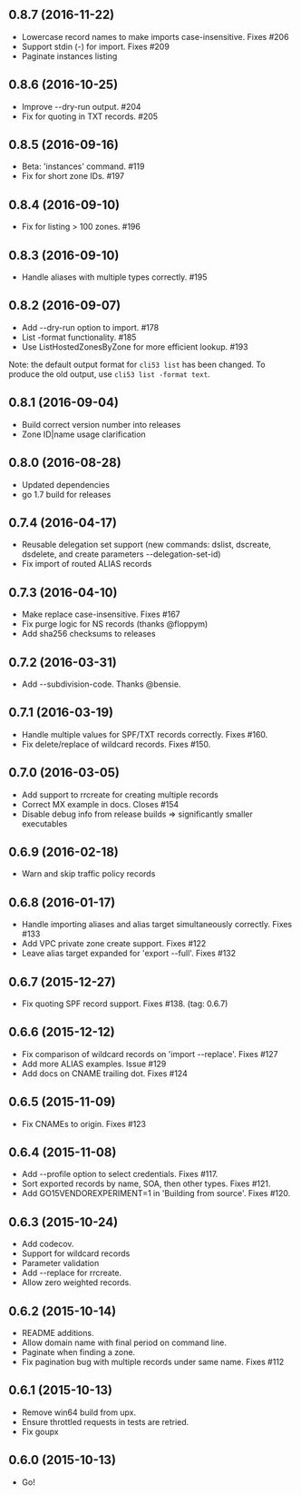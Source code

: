 ## 0.8.7 (2016-11-22)

- Lowercase record names to make imports case-insensitive. Fixes #206
- Support stdin (-) for import. Fixes #209
- Paginate instances listing

## 0.8.6 (2016-10-25)

- Improve --dry-run output. #204
- Fix for quoting in TXT records. #205

## 0.8.5 (2016-09-16)

- Beta: 'instances' command. #119
- Fix for short zone IDs. #197

## 0.8.4 (2016-09-10)

- Fix for listing > 100 zones. #196

## 0.8.3 (2016-09-10)

- Handle aliases with multiple types correctly. #195

## 0.8.2 (2016-09-07)

- Add --dry-run option to import. #178
- List -format functionality. #185
- Use ListHostedZonesByZone for more efficient lookup. #193

Note: the default output format for `cli53 list` has been changed. To produce the old output, use `cli53 list -format text`.

## 0.8.1 (2016-09-04)

- Build correct version number into releases
- Zone ID|name usage clarification

## 0.8.0 (2016-08-28)

- Updated dependencies
- go 1.7 build for releases

## 0.7.4 (2016-04-17)

- Reusable delegation set support (new commands: dslist, dscreate, dsdelete, and create parameters --delegation-set-id)
- Fix import of routed ALIAS records

## 0.7.3 (2016-04-10)

- Make replace case-insensitive. Fixes #167
- Fix purge logic for NS records (thanks @floppym) 
- Add sha256 checksums to releases 

## 0.7.2 (2016-03-31)

- Add --subdivision-code. Thanks @bensie.

## 0.7.1 (2016-03-19)

- Handle multiple values for SPF/TXT records correctly. Fixes #160.
- Fix delete/replace of wildcard records. Fixes #150.

## 0.7.0 (2016-03-05)

- Add support to rrcreate for creating multiple records
- Correct MX example in docs. Closes #154
- Disable debug info from release builds => significantly smaller executables

## 0.6.9 (2016-02-18)

- Warn and skip traffic policy records

## 0.6.8 (2016-01-17)

- Handle importing aliases and alias target simultaneously correctly. Fixes #133
- Add VPC private zone create support. Fixes #122
- Leave alias target expanded for 'export --full'. Fixes #132

## 0.6.7 (2015-12-27)

- Fix quoting SPF record support. Fixes #138.  (tag: 0.6.7)

## 0.6.6 (2015-12-12)

- Fix comparison of wildcard records on 'import --replace'. Fixes #127
- Add more ALIAS examples. Issue #129
- Add docs on CNAME trailing dot. Fixes #124

## 0.6.5 (2015-11-09)

- Fix CNAMEs to origin. Fixes #123

## 0.6.4 (2015-11-08)

- Add --profile option to select credentials. Fixes #117.
- Sort exported records by name, SOA, then other types. Fixes #121.
- Add GO15VENDOREXPERIMENT=1 in 'Building from source'. Fixes #120.

## 0.6.3 (2015-10-24)

- Add codecov.
- Support for wildcard records
- Parameter validation
- Add --replace for rrcreate.
- Allow zero weighted records.

## 0.6.2 (2015-10-14)

- README additions.
- Allow domain name with final period on command line.
- Paginate when finding a zone.
- Fix pagination bug with multiple records under same name. Fixes #112

## 0.6.1 (2015-10-13)

- Remove win64 build from upx.
- Ensure throttled requests in tests are retried.
- Fix goupx

## 0.6.0 (2015-10-13)

- Go!
